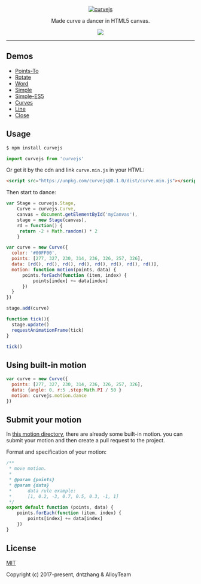 <p align="center">
  <a href ="##"><img alt="curvejs" src="http://images2015.cnblogs.com/blog/105416/201704/105416-20170416212420259-931391833.png"></a>
</p>
<p align="center">
Made curve a dancer in HTML5 canvas. 
</p>
<p align="center">
  <a href="https://travis-ci.org/AlloyTeam/omi"><img src="https://travis-ci.org/AlloyTeam/omi.svg"></a>
</p>

---

## Demos

* [Points-To](https://alloyteam.github.io/curvejs/pg/rd.html?type=points-to)
* [Rotate](https://alloyteam.github.io/curvejs/pg/rd.html?type=rotate)
* [Word](https://alloyteam.github.io/curvejs/pg/rd.html?type=word)
* [Simple](https://alloyteam.github.io/curvejs/pg/rd.html?type=simple)
* [Simple-ES5](https://alloyteam.github.io/curvejs/pg/rd.html?type=simple-es5)
* [Curves](https://alloyteam.github.io/curvejs/pg/rd.html?type=curves)
* [Line](https://alloyteam.github.io/curvejs/pg/rd.html?type=line)
* [Close](https://alloyteam.github.io/curvejs/pg/rd.html?type=close)

## Usage

```bash
$ npm install curvejs
```

```javascript
import curvejs from 'curvejs'
```

Or get it by the cdn and link `curve.min.js` in your HTML:

```html
<script src="https://unpkg.com/curvejs@0.1.0/dist/curve.min.js"></script>
```

Then start to dance:

```js
var Stage = curvejs.Stage,
    Curve = curvejs.Curve,
    canvas = document.getElementById('myCanvas'),
    stage = new Stage(canvas),
    rd = function() {
     return -2 + Math.random() * 2
    }

var curve = new Curve({
  color: '#00FF00',
  points: [277, 327, 230, 314, 236, 326, 257, 326],
  data: [rd(), rd(), rd(), rd(), rd(), rd(), rd(), rd()],
  motion: function motion(points, data) {
      points.forEach(function (item, index) {
          points[index] += data[index]
      })
  }
})

stage.add(curve)

function tick(){
  stage.update()
  requestAnimationFrame(tick)
}

tick()
```

## Using built-in motion

```js
var curve = new Curve({
  points: [277, 327, 230, 314, 236, 326, 257, 326],
  data: {angle: 0, r:5 ,step:Math.PI / 50 }
  motion: curvejs.motion.dance
})
```

## Submit your motion

In [this motion directory](https://github.com/AlloyTeam/curvejs/tree/master/src/motion), there are already some built-in motion. you can submit your motion and then create a pull request to the project. 

Format and specification of your motion:

```js
/**
 * move motion.
 *
 * @param {points}
 * @param {data}
 *      data rule example:
 *      [1, 0.2, -3, 0.7, 0.5, 0.3, -1, 1]
 */
export default function (points, data) {
    points.forEach(function (item, index) {
        points[index] += data[index]
    })
}
```

## License

[MIT](http://opensource.org/licenses/MIT)

Copyright (c) 2017-present, dntzhang & AlloyTeam